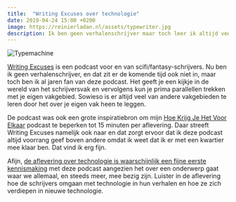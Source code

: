 ```yaml
---
title:  "Writing Excuses over technologie"
date: 2019-04-24 15:00 +0200
image: https://reinierladan.nl/assets/typewriter.jpg
description: Ik ben geen verhalenschrijver maar toch leer ik altijd veel door deze podcast voor en van scifi/fantasy-schrijvers.
---
```



![Typemachine](https://reinierladan.nl/assets/typewriter.jpg)

[Writing Excuses](https://writingexcuses.com) is een podcast voor en van scifi/fantasy-schrijvers. Nu ben ik geen verhalenschrijver, en dat zit er de komende tijd ook niet in, maar toch ben ik al jaren fan van deze podcast. Het geeft je een kijkje in de wereld van het schrijversvak en  vervolgens kun je prima parallellen trekken met je eigen vakgebied. Sowieso is er altijd veel van andere vakgebieden te leren door het over je eigen vak heen te leggen.

De podcast was ook een grote inspiratiebron om mijn [Hoe Krijg Je Het Voor Elkaar](https://hoekrijgjehetvoorelkaar.nl) podcast te beperken tot 15 minuten per aflevering. Daar streeft Writing Excuses namelijk ook naar en dat zorgt ervoor dat ik deze podcast altijd voorrang geef boven andere omdat ik weet dat ik er met een kwartier mee klaar ben. Dat vind ik erg fijn.

Afijn, [de aflevering over technologie is waarschijnlijk een fijne eerste kennismaking](https://writingexcuses.com/2019/04/14/14-15-technology/) met deze podcast aangezien het over een onderwerp gaat waar we allemaal, en steeds meer, mee bezig zijn. Luister in de aflevering hoe de schrijvers omgaan met technologie in hun verhalen en hoe ze zich verdiepen in nieuwe technologie.